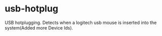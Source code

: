 # usb-hotplug
USB hotplugging. Detects when a logitech usb mouse is inserted into the system(Added more Device Ids).
